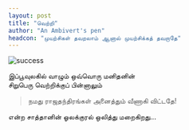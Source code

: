 ```yaml
---
layout: post
title: "வெற்றி"
author: "An Ambivert's pen"
headcon: "முயற்சிகள் தவறலாம் ஆனால் முயற்சிக்கத் தவறாதே"
---
```

![success]({{site.url}}/img/success.jpg "success")

இப்பூவுலகில் வாழும் ஒவ்வொரு மனிதனின்<br>
சிறுபெரு வெற்றிக்குப் பின்னாலும்<br>

> நமது ராஜதந்திரங்கள் அனைத்தும் வீணாகி விட்டதே!

என்ற சாத்தானின் ஓலக்குரல் ஒலித்து மறைகிறது...<br>

